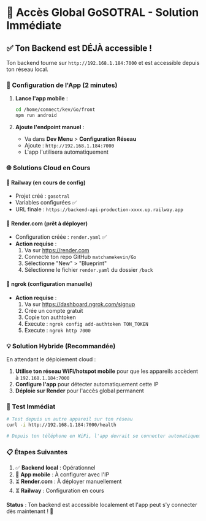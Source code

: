 # 🚀 Accès Global GoSOTRAL - Solution Immédiate

## ✅ Ton Backend est DÉJÀ accessible !

Ton backend tourne sur `http://192.168.1.184:7000` et est accessible depuis ton réseau local.

### 📱 Configuration de l'App (2 minutes)

1. **Lance l'app mobile** :
   ```bash
   cd /home/connect/kev/Go/front
   npm run android
   ```

2. **Ajoute l'endpoint manuel** :
   - Va dans **Dev Menu** > **Configuration Réseau**
   - Ajoute : `http://192.168.1.184:7000`
   - L'app l'utilisera automatiquement

### 🌐 Solutions Cloud en Cours

#### 🚄 Railway (en cours de config)
- Projet créé : `gosotral`
- Variables configurées ✅
- URL finale : `https://backend-api-production-xxxx.up.railway.app`

#### 🎨 Render.com (prêt à déployer)
- Configuration créée : `render.yaml` ✅
- **Action requise** : 
  1. Va sur https://render.com
  2. Connecte ton repo GitHub `matchamekevin/Go`
  3. Sélectionne "New" > "Blueprint"
  4. Sélectionne le fichier `render.yaml` du dossier `/back`

#### 🔗 ngrok (configuration manuelle)
- **Action requise** :
  1. Va sur https://dashboard.ngrok.com/signup
  2. Crée un compte gratuit
  3. Copie ton authtoken
  4. Execute : `ngrok config add-authtoken TON_TOKEN`
  5. Execute : `ngrok http 7000`

### 💡 Solution Hybride (Recommandée)

En attendant le déploiement cloud :

1. **Utilise ton réseau WiFi/hotspot mobile** pour que les appareils accèdent à `192.168.1.184:7000`
2. **Configure l'app** pour détecter automatiquement cette IP
3. **Déploie sur Render** pour l'accès global permanent

### 🔧 Test Immédiat

```bash
# Test depuis un autre appareil sur ton réseau
curl -i http://192.168.1.184:7000/health

# Depuis ton téléphone en WiFi, l'app devrait se connecter automatiquement
```

### 📋 Étapes Suivantes

1. ✅ **Backend local** : Opérationnel
2. 🔄 **App mobile** : À configurer avec l'IP
3. ⏳ **Render.com** : À déployer manuellement
4. ⏳ **Railway** : Configuration en cours

**Status** : Ton backend est accessible localement et l'app peut s'y connecter dès maintenant ! 🚀
